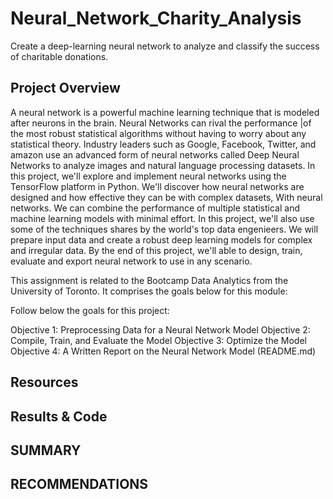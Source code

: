 # Neural_Network_Charity_Analysis
Create a deep-learning neural network to analyze and classify the success of charitable donations.

## Project Overview

A neural network is a powerful machine learning technique that is modeled after neurons in the brain. Neural Networks can rival the performance |of the most robust statistical algorithms without having to worry about any statistical theory. Industry leaders such as Google, Facebook, Twitter, and amazon use an advanced form of neural networks called Deep Neural Networks to analyze images and natural language processing datasets. In this project, we'll explore and implement neural networks using the TensorFlow platform in Python. We'll discover how neural networks are designed and how effective they can be with complex datasets, With neural networks. We can combine the performance of multiple statistical and machine learning models with minimal effort. In this project, we'll also use some of the techniques shares by the world's top data engenieers. We will prepare input data and create a robust deep learning models for complex and irregular data. By the end of this project, we'll able to design, train, evaluate and export neural network to use in any scenario.

This assignment is related to the Bootcamp Data Analytics from the University of Toronto. It comprises the goals below for this module: 

Follow below the goals for this project:

Objective 1: Preprocessing Data for a Neural Network Model
Objective 2: Compile, Train, and Evaluate the Model
Objective 3: Optimize the Model
Objective 4: A Written Report on the Neural Network Model (README.md)

## Resources

## Results & Code

## SUMMARY

## RECOMMENDATIONS
